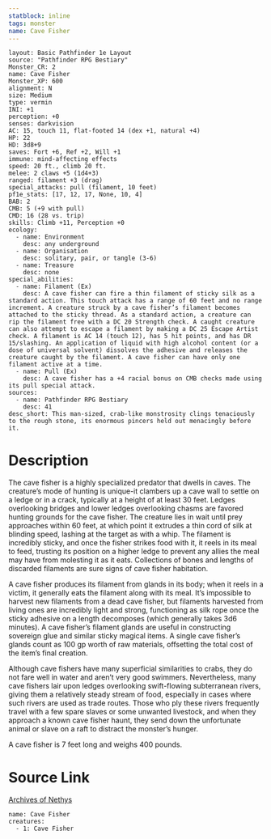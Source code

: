 ```yaml
---
statblock: inline
tags: monster
name: Cave Fisher
---
```

```statblock
layout: Basic Pathfinder 1e Layout
source: "Pathfinder RPG Bestiary"
Monster_CR: 2
name: Cave Fisher
Monster_XP: 600
alignment: N
size: Medium
type: vermin
INI: +1
perception: +0
senses: darkvision
AC: 15, touch 11, flat-footed 14 (dex +1, natural +4)
HP: 22
HD: 3d8+9
saves: Fort +6, Ref +2, Will +1
immune: mind-affecting effects
speed: 20 ft., climb 20 ft.
melee: 2 claws +5 (1d4+3)
ranged: filament +3 (drag)
special_attacks: pull (filament, 10 feet)
pf1e_stats: [17, 12, 17, None, 10, 4]
BAB: 2
CMB: 5 (+9 with pull)
CMD: 16 (28 vs. trip)
skills: Climb +11, Perception +0
ecology:
  - name: Environment
    desc: any underground
  - name: Organisation
    desc: solitary, pair, or tangle (3-6)
  - name: Treasure
    desc: none
special_abilities:
  - name: Filament (Ex)
    desc: A cave fisher can fire a thin filament of sticky silk as a standard action. This touch attack has a range of 60 feet and no range increment. A creature struck by a cave fisher’s filament becomes attached to the sticky thread. As a standard action, a creature can rip the filament free with a DC 20 Strength check. A caught creature can also attempt to escape a filament by making a DC 25 Escape Artist check. A filament is AC 14 (touch 12), has 5 hit points, and has DR 15/slashing. An application of liquid with high alcohol content (or a dose of universal solvent) dissolves the adhesive and releases the creature caught by the filament. A cave fisher can have only one filament active at a time.
  - name: Pull (Ex)
    desc: A cave fisher has a +4 racial bonus on CMB checks made using its pull special attack.
sources:
  - name: Pathfinder RPG Bestiary
    desc: 41
desc_short: This man-sized, crab-like monstrosity clings tenaciously to the rough stone, its enormous pincers held out menacingly before it.
```
# Description
The cave fisher is a highly specialized predator that dwells in caves. The creature’s mode of hunting is unique-it clambers up a cave wall to settle on a ledge or in a crack, typically at a height of at least 30 feet. Ledges overlooking bridges and lower ledges overlooking chasms are favored hunting grounds for the cave fisher. The creature lies in wait until prey approaches within 60 feet, at which point it extrudes a thin cord of silk at blinding speed, lashing at the target as with a whip. The filament is incredibly sticky, and once the fisher strikes food with it, it reels in its meal to feed, trusting its position on a higher ledge to prevent any allies the meal may have from molesting it as it eats. Collections of bones and lengths of discarded filaments are sure signs of cave fisher habitation.

A cave fisher produces its filament from glands in its body; when it reels in a victim, it generally eats the filament along with its meal. It’s impossible to harvest new filaments from a dead cave fisher, but filaments harvested from living ones are incredibly light and strong, functioning as silk rope once the sticky adhesive on a length decomposes (which generally takes 3d6 minutes). A cave fisher’s filament glands are useful in constructing sovereign glue and similar sticky magical items. A single cave fisher’s glands count as 100 gp worth of raw materials, offsetting the total cost of the item’s final creation.

Although cave fishers have many superficial similarities to crabs, they do not fare well in water and aren’t very good swimmers. Nevertheless, many cave fishers lair upon ledges overlooking swift-flowing subterranean rivers, giving them a relatively steady stream of food, especially in cases where such rivers are used as trade routes. Those who ply these rivers frequently travel with a few spare slaves or some unwanted livestock, and when they approach a known cave fisher haunt, they send down the unfortunate animal or slave on a raft to distract the monster’s hunger.

A cave fisher is 7 feet long and weighs 400 pounds.
# Source Link
[Archives of Nethys](https://aonprd.com/MonsterDisplay.aspx?ItemName=Cave%20Fisher)
```encounter-table
name: Cave Fisher
creatures:
  - 1: Cave Fisher
```

